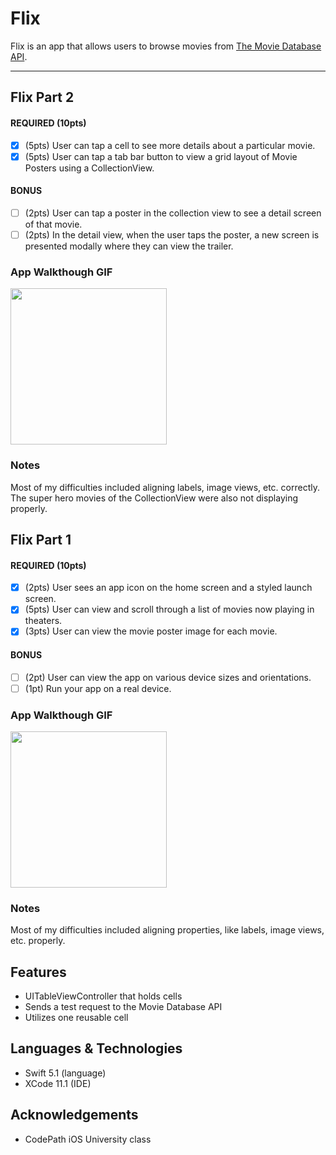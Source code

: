# Flix

Flix is an app that allows users to browse movies from [The Movie Database API](http://docs.themoviedb.apiary.io/#).

---

## Flix Part 2

#### REQUIRED (10pts)
- [x] (5pts) User can tap a cell to see more details about a particular movie.
- [x] (5pts) User can tap a tab bar button to view a grid layout of Movie Posters using a CollectionView.

#### BONUS
- [ ] (2pts) User can tap a poster in the collection view to see a detail screen of that movie.
- [ ] (2pts) In the detail view, when the user taps the poster, a new screen is presented modally where they can view the trailer.

### App Walkthough GIF

<img src="https://github.com/nehaswamy/Flix/blob/master/Flix-Part2.gif" width=250><br>

### Notes
Most of my difficulties included aligning labels, image views, etc. correctly. The super hero movies of the CollectionView were also not displaying properly. 

## Flix Part 1

#### REQUIRED (10pts)
- [x] (2pts) User sees an app icon on the home screen and a styled launch screen.
- [x] (5pts) User can view and scroll through a list of movies now playing in theaters.
- [x] (3pts) User can view the movie poster image for each movie.

#### BONUS
- [ ] (2pt) User can view the app on various device sizes and orientations.
- [ ] (1pt) Run your app on a real device.

### App Walkthough GIF
<img src="https://github.com/nehaswamy/Flix/blob/master/Flix-Overview.gif" width=250><br>

### Notes
Most of my difficulties included aligning properties, like labels, image views, etc. properly. 

## Features
* UITableViewController that holds cells
* Sends a test request to the Movie Database API
* Utilizes one reusable cell 

## Languages & Technologies
* Swift 5.1 (language)
* XCode 11.1 (IDE)

## Acknowledgements
* CodePath iOS University class
